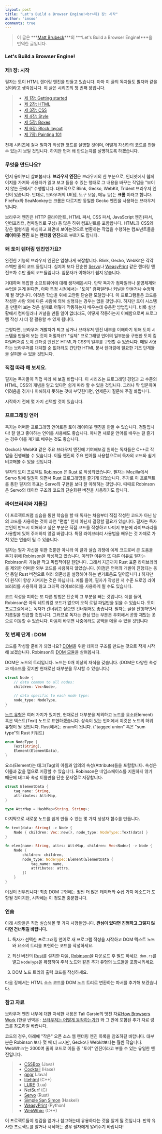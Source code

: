 ```yaml
---
layout: post
title: "Let's Build a Browser Engine!<br>제1 장: 시작"
author: "imsoo"
comments: true
---
```


> 이 글은 ***[Matt Brubeck](https://limpet.net/mbrubeck/)***의 ***Let's Build a Browser Engine!***을 번역한 글입니다. 

### Let's Build a Browser Engine!

### 제1 장: 시작

필자는 토이 HTML 렌더링 엔진을 만들고 있습니다. 아마 이 글의 독자들도 필자와 같을 것이라고 생각됩니다. 이 글은 시리즈의 첫 번째 장입니다.

 > * [제 1장: Getting started](/2020-03-06/LBABE-PART1)
 > * [제 2장: HTML](/2020-03-07/LBABE-PART2)
 > * [제 3장: CSS](/2020-03-08/LBABE-PART3)
 > * [제 4장: Style](/2020-03-09/LBABE-PART4)
 > * [제 5장: Boxes](/2020-03-10/LBABE-PART5)
 > * [제 6장: Block layout](/2020-03-11/LBABE-PART6)
 > * [제 7장: Painting 101](/2020-03-12/LBABE-PART7)

전체 시리즈에 걸쳐 필자가 작성한 코드를 설명할 것이며, 어떻게 자신만의 코드를 만들 수 있는지 보일 것입니다. 하지만 먼저 왜 만드는지를 설명하도록 하겠습니다.

### 무엇을 만드나요?

먼저 용어부터 살펴봅시다. **브라우저 엔진**은 브라우저의 한 부분으로, 인터넷에서 웹페이지를 가져와 사용자가 읽고 보고 들을 수 있는 행태로 그 내용을 바꾸는 작업을 "보이지 않는 곳에서" 수행합니다. 대표적으로 Blink, Gecko, WebKit, Trident 브라우저 엔진이 있습니다. 반대로, 브라우저의 UI(탭, 도구 모음, 메뉴 등)는 **크롬** 이라고 합니다. FireFox와 SeaMonkey는 크롬은 다르지만 동일한 Gecko 엔진을 사용하는 브라우저입니다.

브라우저 엔진은 HTTP 클라이언트, HTML 파서, CSS 파서, JavaScript 엔진(파서, 인터프리터, 컴파일러로 구성) 등 많은 하위 컴포넌트를 포함합니다. HTML과 CSS와 같은 웹형식을 파싱하고 화면에 보이는것으로 변환하는 작업을 수행하는 컴포넌트들을 **레이아웃 엔진** 또는 **렌더링 엔진**으로 부르기도 합니다.

### 왜 토이 렌더링 엔진인가요?

완전한 기능의 브라우저 엔진은 엄청나게 복잡합니다. Blink, Gecko, WebKit은 각각 수백만 줄의 코드 들입니다. 심지어 보다 단순한 [Servo](https://github.com/servo/servo/)나 [WeasyPrint](http://weasyprint.org/) 같은 렌더링 엔진조차 수만 줄의 코드들입니다. 입문자가 이해하기 쉽지 않습니다. 

거대하며 복잡한 소프트웨어에 대해 생각해봅시다. 만약 독자가 컴파일러나 운영체제와 수업을 듣게 된다면, 아마 특정 시점에서는 "토이" 컴파일러나 커널을 만들거나 수정하게 될 것입니다. 이것은 학습을 위해 고안된 단순한 모델입니다. 이 프로그램들은 코드를 작성한 사람 외에 다른 사람에 의해 실행되는 경우는 없을 것입니다. 하지만 토이 시스템을 만들어 보는 것은 실제로 어떻게 작동하는지 배우는데 유용한 방법입니다. 비록 실생활에서 컴파일러나 커널을 만들 일이 없더라도, 어떻게 작동하는지 이해함으로써 프로그램 작성 시 더 잘 활용할 수 있게 됩니다.

그렇다면, 브라우저 개발자가 되고 싶거나 브라우저 엔진 내부를 이해하기 위해 토이 시스템을 만들어 보는 것이 어떨까요? "실제" 프로그래밍 언어의 일부분을 구현한 토이 컴파일러처럼 토이 렌더링 엔진은 HTML과 CSS의 일부를 구현할 수 있습니다. 매일 사용하는 브라우저를 대체할 순 없더라도 간단한 HTML 문서 렌더링에 필요한 기초 단계들을 살펴볼 수 있을 것입니다.

### 직접 따라 해 보세요.

필자는 독자들이 직접 따라 해 보길 바랍니다. 이 시리즈는 프로그래밍 경험과 고 수준의 HTML, CSS의 개념을 알고 있다면 쉽게 따라 할 수 있을 것입니다. 그러나 막 입문하여 어려움을 겪거나 이해하지 못하는 것에 부딪힌다면, 언제든지 질문해 주길 바랍니다.

시작하기 전에 몇 가지 선택할 것이 있습니다.

### 프로그래밍 언어

독자는 어떠한 프로그래밍 언어로든 토이 레이아웃 엔진을 만들 수 있습니다. 정말입니다! 잘 알고 좋아하는 언어를 사용해도 좋습니다. 아니면 새로운 언어를 배우는 걸 즐기는 경우 이를 계기로 배우는 것도 좋습니다.

Gecko나 WebKit 같은 주요 브라우저 엔진에 기여해보길 원하는 독자들은 C++로 작업을 진행해볼 수 있습니다. 이들 엔진의 주요 언어를 사용함으로써 독자의 코드와 쉽게 비교해볼 수 있을 것입니다. 

필자의 토이 프로젝트 [Robinson](https://github.com/mbrubeck/robinson) 은 [Rust](https://www.rust-lang.org/) 로 작성되었습니다. 필자는 Mozilla에서 Servo 팀에 일원이 되면서 Rust 프로그래밍을 즐기게 되었습니다. 추가로 이 프로젝트를 통한 필자의 목표는 Servo의 구현을 보다 잘 이해하는 것입니다. 때때로 Robinson은 Servo의 데이터 구조와 코드의 단순화된 버전을 사용하기도 합니다.

### 라이브러리와 지름길

이 프로젝트처럼 실습을 통한 학습을 할 때 독자는 처음부터 직접 작성한 코드가 아닌 남의 코드를 사용하는 것이 과연 "편법" 인지 아닌지 결정할 필요가 있습니다. 필자는 독자 본인이 반드시 이해하고 싶은 부분은 직접 코드를 작성하고 나머지 부분에 라이브러리를 사용함에 있어 주저하지 않길 바랍니다. 특정 라이브러리 사용법을 배우는 것 자체로 가치 있는 연습이 될 수 있습니다.

필자는 필자 자신을 위한 것뿐만 아니라 이 글과 실습 과정에 예제 코드로써 큰 도음을 주기 위해 Robinson을 작성하고 있습니다. 이러한 이유와 또 다른 이유로 필자는 Robinson이 가능한 작고 독립적이길 원합니다. 그래서 지금까지 Rust 표준 라이브러리를 제외한 어떠한 외부 코드를 사용하지 않았습니다. (이점은 언어의 개발이 진행되는 동안 동일 Rust 버전으로 여러 의존성을 설정해야 하는 번거로움도 덜어줍니다.) 하지만 이 원칙이 항상 지켜지는 것은 아닙니다. 예를 들어, 필자가 작성한 저 수준 드로잉 라이브러리를 사용하지 않고 그래픽 라이브러리를 사용하게 될 수도 있습니다.

코드 작성을 피하는 또 다른 방법은 단순히 그 부분을 빼는 것입니다. 예를 들어, Robinson은 아직 네트워킹 코드가 없으며 오직 로컬 파일만을 읽을 수 있습니다. 토이 프로그램에서는 독자가 건너뛰고 싶으면 건너뛰어도 좋습니다. 필자는 글을 진행하면서 지름길을 언급할 것입니다. 그러므로 독자는 관심 없는 부분은 우회해서 곧장 재밌는 곳으로 이동할 수 있습니다. 마음이 바뀌면 나중에라도 공백을 메울 수 있을 것입니다

### 첫 번째 단계 : DOM

코드를 작성할 준비가 되었나요? [DOM](http://dom.spec.whatwg.org/)을 위한 데이터 구조를 만드는 것으로 작게 시작해 보겠습니다. Robinson의 [DOM 모듈](https://github.com/mbrubeck/robinson/blob/master/src/dom.rs)을 살펴봅시다. 

DOM은 노드의 트리입니다. 노드는 0개 이상의 자식을 갖습니다. (DOM은 다양한 속성과 메소드를 갖지만 현재로선 대부분을 무시할 수 있습니다.)

``` rust
struct Node {
    // data common to all nodes:
    children: Vec<Node>,

    // data specific to each node type:
    node_type: NodeType,
}
```

[노드 유형](http://dom.spec.whatwg.org/#dom-node-nodetype)은 여러 가지가 있지만, 현재로선 대부분을 제외하고 노드를 요소(Element) 혹은 텍스트(Text) 노드로 표현하겠습니다. 상속이 있는 언어에서 이것은 노드의 하위 유형이 될 것입니다. Rust에서는 enum이 됩니다. ("tagged union" 혹은 "sum type"의 Rust 키워드)

``` rust
enum NodeType {
    Text(String),
    Element(ElementData),
}
```

요소(Element)는 태그(Tag)의 이름과 임의의 속성(Attribute)들을 포함합니다. 속성은 이름과 값을 맵으로 저장할 수 있습니다. Robinson은 네임스페이스를 지원하지 않기 때문에 태그와 속성 이름만을 단순 문자열로 저장합니다.

``` rust
struct ElementData {
    tag_name: String,
    attributes: AttrMap,
}

type AttrMap = HashMap<String, String>;
```

마지막으로 새로운 노드를 쉽게 만들 수 있는 몇 가지 생성자 함수를 만듭니다.

``` rust
fn text(data: String) -> Node {
    Node { children: Vec::new(), node_type: NodeType::Text(data) }
}

fn elem(name: String, attrs: AttrMap, children: Vec<Node>) -> Node {
    Node {
        children: children,
        node_type: NodeType::Element(ElementData {
            tag_name: name,
            attributes: attrs,
        })
    }
}
```

이것이 전부입니다! 최종 DOM 구현에는 훨씬 더 많은 데이터와 수십 가지 메소드가 포함될 것이지만, 시작에는 이 정도면 충분합니다.

### 연습

아래 사항들은 직접 실습해볼 몇 가지 사항들입니다. **관심이 있다면 진행하고 그렇지 않다면 건너뛰길 바랍니다.**

1. 독자가 선택한 프로그래밍 언어로 새 프로그램 작성을 시작하고 DOM 텍스트 노드와 요소의 트리를 표현하는 코드를 작성하세요.

2. 최신 버전의 [Rust](http://www.rust-lang.org/)를 설치한 다음, [Robinson](https://github.com/mbrubeck/robinson)을 다운로드 후 빌드 하세요. `dom.rs`를 열고 `NodeType`을 확장하여 주석 노드와 같은 추가 유형의 노드들을 포함시키세요.

3. DOM 노드 트리의 출력 코드를 작성하세요.

다음 장에서는 HTML 소스 코드를 DOM 노드 트리로 변환하는 파서를 추가해 보겠습니다.

### 참고 자료

브라우저 엔진 내부에 대한 자세한 내용은 Tali Garsie의 멋진 자료[How Browsers Work](http://www.html5rocks.com/en/tutorials/internals/howbrowserswork/) (한글 번역본 : [브라우저는 어떻게 동작하는가?](https://d2.naver.com/helloworld/59361)) 와 그 안에 포함된 추가 자료 링크를 참고하길 바랍니다.

코드의 경우, 아래에 "작은" 오픈 소스 웹 렌더링 엔진 목록을 참조하길 바랍니다. 대부분은 Robinson 보다 몇 배 더 크지만, Gecko나 Webkit보다는 훨씬 작습니다. WebWhirr는 2000여 줄의 코드로 이들 중  "토이" 엔진이라고 부를 수 있는 유일한 엔진입니다.
 > * [CSSBox](https://github.com/philborlin/CSSBox) (Java)
 > * [Cocktail](https://github.com/silexlabs/Cocktail) (Haxe)
 > * [gngr](https://gngr.info/) (Java)
 > * [litehtml](https://github.com/tordex/litehtml) (C++)
 > * [LURE](https://github.com/admin36/LURE) (Lua)
 > * [NetSurf](http://www.netsurf-browser.org/) (C)
 > * [Servo](https://github.com/servo/servo/) (Rust)
 > * [Simple San Simon](http://hsbrowser.wordpress.com/3s-functional-web-browser/) (Haskell)
 > * [WeasyPrint](https://github.com/Kozea/WeasyPrint) (Python)
 > * [WebWhirr](https://github.com/reesmichael1/WebWhirr) (C++)

이 프로젝트들이 영감을 얻거나 참고하는데 유용하다는 것을 알게 될 것입니다. 만약 유사한 프로젝트를 알거나 시작하는 경우 필자에게 알려주기 바랍니다!